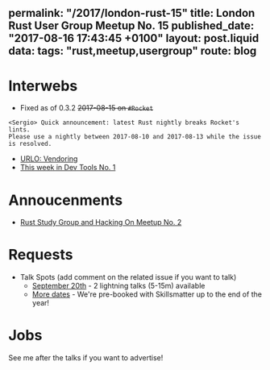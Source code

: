 permalink: "/2017/london-rust-15"
title: London Rust User Group Meetup No. 15
published_date: "2017-08-16 17:43:45 +0100"
layout: post.liquid
data:
  tags: "rust,meetup,usergroup"
  route: blog
---
# Interwebs

- Fixed as of 0.3.2 <del>2017-08-15 on `#Rocket`</del>

```
<Sergio> Quick announcement: latest Rust nightly breaks Rocket's lints. 
Please use a nightly between 2017-08-10 and 2017-08-13 while the issue 
is resolved.
```
- [URLO: Vendoring](https://users.rust-lang.org/t/london-meetup-no-14-report/12006)
- [This week in Dev Tools No. 1](https://www.ncameron.org/blog/these-weeks-in-dev-tools-issue-1/)

# Annoucenments
- [Rust Study Group and Hacking On Meetup No. 2](https://www.meetup.com/Rust-London-User-Group/events/242378000/)

# Requests

- Talk Spots (add comment on the related issue if you want to talk)
  - [September 20th](https://github.com/rust-community/talks/issues/46) - 2 lightning talks (5-15m) available
  - [More dates](https://github.com/rust-community/talks/labels/LDN) - We're pre-booked with Skillsmatter up to the end of the year!

# Jobs

See me after the talks if you want to advertise!
